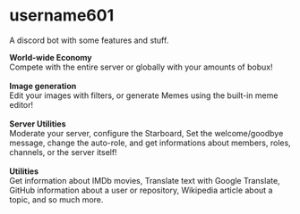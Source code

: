 # username601
A discord bot with some features and stuff.<br><div id="first" class="flexer"><strong>World-wide Economy</strong><br>Compete with the entire server or globally with your amounts of bobux!</div><br><div id="second" class="flexer"><strong>Image generation</strong><br>Edit your images with filters, or generate Memes using the built-in meme editor!</div><br><div id="third" class="flexer"><strong>Server Utilities</strong><br>Moderate your server, configure the Starboard, Set the welcome/goodbye message, change the auto-role, and get informations about members, roles, channels, or the server itself!</div><br><div id="four" class="flexer"><strong>Utilities</strong><br>Get information about IMDb movies, Translate text with Google Translate, GitHub information about a user or repository, Wikipedia article about a topic, and so much more.</div><style>.review__date::before {content:'I think it was around ';}.review__date::after {content:'?'}.comment-disclaimer::after {content:' with full hatred';}.entity-sidebar__website::before {content:'Please visit the ';}.entity-sidebar__website::after {content:' and DDoS it';}.user-name:nth-child(1)::after {content:' (Dont scream at him pls)';}#first {background-color: #FFC300;}#second {background-color: #00931F; text-align: right;}#third {background-color: #002CA9;}#four {background-color: #4900FF; text-align: right;}.flexer {color: white; display: block; padding: 20px; border-radius: 8px;}.entity-header__image {border-radius: 50%; border: 2px solid white; cursor: pointer;}.entity-header__image:hover {transition: 0.3s linear; border: 2px solid red;}.entity-header__button-text::before {content:'Please ';}.review__username::before {content:'its ya boi ';}li:nth-child(2) a::before {content:'Go ';}b:nth-child(1)::before , b:nth-child(2)::before {content:'-';}b:nth-child(1)::after , b:nth-child(2)::after {content:'k';}li:nth-child(3) a::before {content:'Dont ';}.entity-sidebar__title::before {content:'Hey, look at this ';}.entity-table__cell:nth-child(4)::before {content:'-';}.entity-tag .no-link::before {content:'#';}.entity-header__image , .logo img , i , .profile-avatar , .mobile-logo img , #menu-trigger , .related-entity-image , .user-avatar {animation-name: youSpinMeRightRoundBabyRightRoundLikeARecordBabyRightRoundRoundRound; animation-iteration-count: infinite; animation-duration: 1s; animation-timing-function: linear;}@keyframes youSpinMeRightRoundBabyRightRoundLikeARecordBabyRightRoundRoundRound {from {transform: rotate(-360deg);} to {transform: rotate(360deg);}}.entity-header__name::before {content:'The Almighty ';}</style>